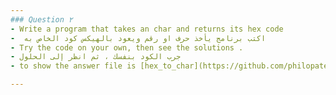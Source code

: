 ```yaml
---
### Question ٢
- Write a program that takes an char and returns its hex code
-  اكتب برنامج يأخذ حرف او رقم ويعود بالهيكس كود الخاص به 
- Try the code on your own, then see the solutions .
- جرب الكود بنفسك ، ثم انظر إلى الحلول 
- to show the answer file is [hex_to_char](https://github.com/philopaterwaheed/learn-java-better---summer-project---/blob/problems/char/hex_to_char.java)

---
```

